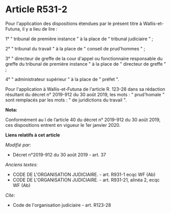 # Article R531-2

Pour l'application des dispositions étendues par le présent titre à Wallis-et-Futuna, il y a lieu de lire :

1° " tribunal de première instance " à la place de “ tribunal judiciaire ” ;

2° " tribunal du travail " à la place de " conseil de prud'hommes " ;

3° " directeur de greffe de la cour d'appel ou fonctionnaire responsable du greffe du tribunal de première instance " à la
place de " directeur de greffe " ;

4° " administrateur supérieur " à la place de " préfet ".

Pour l'application à Wallis-et-Futuna de l'article R. 123-28 dans sa rédaction résultant du décret n° 2019-912 du 30 août
2019, les mots : " prud'homale " sont remplacés par les mots : " de juridictions du travail ".

**Nota:**

Conformément au I de l’article 40 du décret n° 2019-912 du 30 août 2019, ces dispositions entrent en vigueur le 1er janvier
2020.

**Liens relatifs à cet article**

_Modifié par_:

  - Décret n°2019-912 du 30 août 2019 - art. 37

_Anciens textes_:

  - CODE DE L'ORGANISATION JUDICIAIRE. - art. R931-1 ecqc WF (Ab)
  - CODE DE L'ORGANISATION JUDICIAIRE. - art. R931-21, alinéa 2, ecqc WF (Ab)

_Cite_:

  - Code de l'organisation judiciaire - art. R123-28
